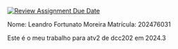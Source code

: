 [![Review Assignment Due Date](https://classroom.github.com/assets/deadline-readme-button-22041afd0340ce965d47ae6ef1cefeee28c7c493a6346c4f15d667ab976d596c.svg)](https://classroom.github.com/a/AUoNdI-F)

Nome: Leandro Fortunato Moreira
Matrícula: 202476031

Este é o meu trabalho para atv2 de dcc202 em 2024.3